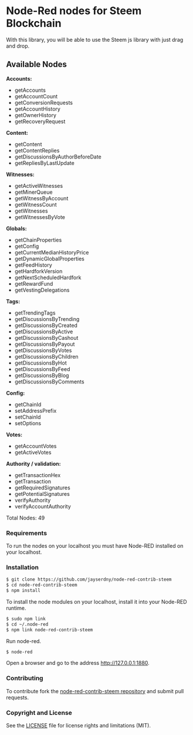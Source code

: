 # Node-Red nodes for Steem Blockchain
With this library, you will be able to use the Steem js library with just drag and drop.


## Available Nodes

**Accounts:**

- getAccounts
- getAccountCount
- getConversionRequests
- getAccountHistory
- getOwnerHistory
- getRecoveryRequest


**Content:**

- getContent
- getContentReplies
- getDiscussionsByAuthorBeforeDate
- getRepliesByLastUpdate


**Witnesses:**

- getActiveWitnesses
- getMinerQueue
- getWitnessByAccount
- getWitnessCount
- getWitnesses
- getWitnessesByVote


**Globals:**

- getChainProperties
- getConfig
- getCurrentMedianHistoryPrice
- getDynamicGlobalProperties
- getFeedHistory
- getHardforkVersion
- getNextScheduledHardfork
- getRewardFund
- getVestingDelegations


**Tags:**

- getTrendingTags
- getDiscussionsByTrending
- getDiscussionsByCreated
- getDiscussionsByActive
- getDiscussionsByCashout
- getDiscussionsByPayout
- getDiscussionsByVotes
- getDiscussionsByChildren
- getDiscussionsByHot
- getDiscussionsByFeed
- getDiscussionsByBlog
- getDiscussionsByComments


**Config:**

- getChainId
- setAddressPrefix
- setChainId
- setOptions

**Votes:**

- getAccountVotes
- getActiveVotes

**Authority / validation:**

- getTransactionHex
- getTransaction
- getRequiredSignatures
- getPotentialSignatures
- verifyAuthority
- verifyAccountAuthority


Total Nodes: 49

### Requirements

To run the nodes on your localhost you must have Node-RED installed on your localhost. 


### Installation

```bash
$ git clone https://github.com/jayserdny/node-red-contrib-steem
$ cd node-red-contrib-steem
$ npm install
```

To install the node modules on your localhost, install it into your Node-RED runtime.

```bash
$ sudo npm link
$ cd ~/.node-red
$ npm link node-red-contrib-steem
```

Run node-red.

```bash
$ node-red
```

Open a browser and go to the address http://127.0.0.1:1880.


### Contributing

To contribute fork the [node-red-contrib-steem repository](https://github.com/jayserdny/node-red-contrib-steem) and submit pull requests.


### Copyright and License

See the [LICENSE](LICENSE) file for license rights and limitations (MIT).
